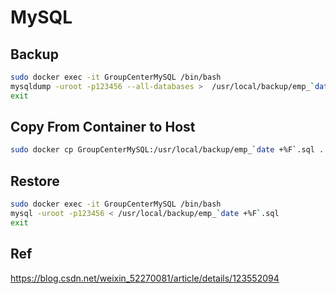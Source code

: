 # MySQL

## Backup

```bash
sudo docker exec -it GroupCenterMySQL /bin/bash
mysqldump -uroot -p123456 --all-databases >  /usr/local/backup/emp_`date +%F`.sql
exit
```

## Copy From Container to Host

```bash
sudo docker cp GroupCenterMySQL:/usr/local/backup/emp_`date +%F`.sql .
```

## Restore

```bash
sudo docker exec -it GroupCenterMySQL /bin/bash
mysql -uroot -p123456 < /usr/local/backup/emp_`date +%F`.sql
exit
```

## Ref

https://blog.csdn.net/weixin_52270081/article/details/123552094
